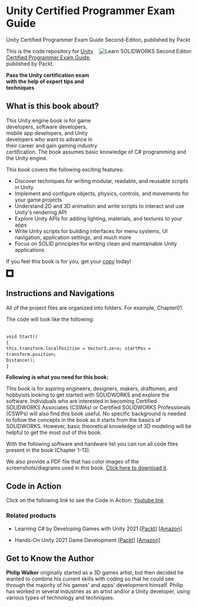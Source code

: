 # Unity Certified Programmer Exam Guide
Unity Certified Programmer Exam Guide Second-Editon, published by Packt

<a href="https://www.packtpub.com/product/unity-certified-programmer-exam-guide-second-edition/9781803246215"><img src="https://static.packt-cdn.com/products/9781803246215/cover/smaller" alt="Learn SOLIDWORKS Second Editon" height="256px" align="right"></a>

This is the code repository for [Unity Certified Programmer Exam Guide](https://www.packtpub.com/product/unity-certified-programmer-exam-guide-second-edition/9781803246215), published by Packt.

**Pass the Unity certification exam with the help of expert tips and techniques**

## What is this book about?
This Unity engine book is for game developers, software developers, mobile app developers, and Unity developers who want to advance in their career and gain gaming industry certification. The book assumes basic knowledge of C# programming and the Unity engine.

This book covers the following exciting features:

* Discover techniques for writing modular, readable, and reusable scripts in Unity
* Implement and configure objects, physics, controls, and movements for your game projects
* Understand 2D and 3D animation and write scripts to interact and use Unity's rendering API
* Explore Unity APIs for adding lighting, materials, and textures to your apps
* Write Unity scripts for building interfaces for menu systems, UI navigation, application settings, and much more
* Focus on SOLID principles for writing clean and maintainable Unity applications

If you feel this book is for you, get your [copy](https://www.amazon.com/dp/1803246219) today!

<a href="https://www.packtpub.com/?utm_source=github&utm_medium=banner&utm_campaign=GitHubBanner"><img src="https://raw.githubusercontent.com/PacktPublishing/GitHub/master/GitHub.png" 
alt="https://www.packtpub.com/" border="5" /></a>


## Instructions and Navigations
All of the project files are organized into folders. For example, Chapter01.

The code will look like the following:

```

void Start()
{
this.transform.localPosition = Vector3.zero; startPos = transform.position;
Distance();
}

```

**Following is what you need for this book:**

This book is for aspiring engineers, designers, makers, draftsmen, and hobbyists looking to get started with SOLIDWORKS and explore the software. Individuals who are interested in becoming Certified SOLIDWORKS Associates (CSWAs) or Certified SOLIDWORKS Professionals (CSWPs) will also find this book useful. No specific background is needed to follow the concepts in the book as it starts from the basics of SOLIDWORKS. However, basic theoretical knowledge of 3D modeling will be helpful to get the most out of this book.

With the following software and hardware list you can run all code files present in the book (Chapter 1-13).

We also provide a PDF file that has color images of the screenshots/diagrams used in this book. [Click here to download it](https://static.packt-cdn.com/downloads/9781803246215_ColorImages.pdf).

## Code in Action

Click on the following link to see the Code in Action: [Youtube link](https://bit.ly/3LslyB0)

### Related products <Other books you may enjoy>
* Learning C# by Developing Games with Unity 2021 [[Packt]](https://www.packtpub.com/product/learning-c-by-developing-games-with-unity-2021-sixth-edition/9781801813945) [[Amazon]](https://www.amazon.in/Learning-Developing-Games-Unity-2021/dp/1801813949)

* Hands-On Unity 2021 Game Development [[Packt]](https://www.packtpub.com/product/hands-on-unity-2021-game-development-second-edition/9781801071482) [[Amazon]](https://www.amazon.com/Hands-Unity-2021-Game-Development/dp/1801071489)

## Get to Know the Author
**Philip Walker** originally started as a 3D games artist, but then decided he wanted to combine his current skills with coding so that he could see through the majority of his games' and apps' development himself. Philip has worked in several industries as an artist and/or a Unity developer, using various types of technology and techniques.



